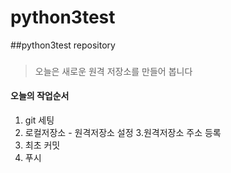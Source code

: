 # python3test
##python3test repository
###
>오늘은 새로운 원격 저장소를 만들어 봅니다
#### 오늘의 작업순서
1. git 세팅
2. 로컬저장소 - 원격저장소 설정
3.원격저장소 주소 등록
4. 최초 커밋
5. 푸시
